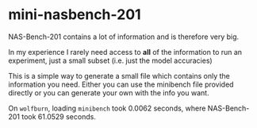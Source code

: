 # mini-nasbench-201
NAS-Bench-201 contains a lot of information and is therefore very big.

In my experience I rarely need access to **all** of the information to run an experiment, just a small subset (i.e. just the model accuracies)

This is a simple way to generate a small file which contains only the information you need. Either you can use the minibench file provided directly or you can generate your own with the info you want. 

On `wolfburn`, loading `minibench` took 0.0062 seconds, where NAS-Bench-201 took 61.0529 seconds.
